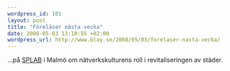 ```yaml
--- 
wordpress_id: 101
layout: post
title: "Föreläser nästa vecka"
date: 2008-05-03 13:10:55 +02:00
wordpress_url: http://www.blay.se/2008/05/03/forelaser-nasta-vecka/
---
```

...på <a href="http://www.malmo.se/spontanlab">SPLAB</a> i Malmö om nätverkskulturens roll i revitaliseringen av städer.
